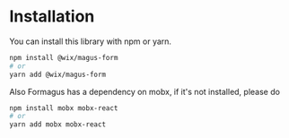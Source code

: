 # Installation

You can install this library with npm or yarn.

```sh
npm install @wix/magus-form
# or
yarn add @wix/magus-form
```

Also Formagus has a dependency on mobx, if it's not installed, please do

```sh
npm install mobx mobx-react
# or
yarn add mobx mobx-react
```
